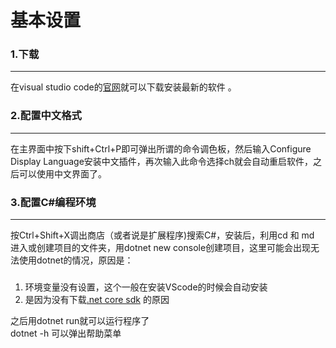 # 基本设置
### 1.下载
---  
在visual studio code的[官网](https://code.visualstudio.com/)就可以下载安装最新的软件 。 
### 2.配置中文格式
--- 
在主界面中按下shift+Ctrl+P即可弹出所谓的命令调色板，然后输入Configure Display Language安装中文插件，再次输入此命令选择ch就会自动重启软件，之后可以使用中文界面了。
### 3.配置C#编程环境
---  
按Ctrl+Shift+X调出商店（或者说是扩展程序)搜索C#，安装后，利用cd 和 md 进入或创建项目的文件夹，用dotnet new console创建项目，这里可能会出现无法使用dotnet的情况，原因是：  
###
1. 环境变量没有设置，这个一般在安装VScode的时候会自动安装  
2. 是因为没有下载[.net core sdk](https://dotnet.microsoft.com/download) 的原因  
  
之后用dotnet run就可以运行程序了  
dotnet -h 可以弹出帮助菜单
